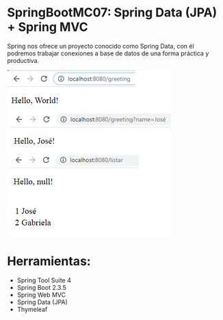 # SpringBootMC07: Spring Data (JPA) + Spring MVC

Spring nos ofrece un proyecto conocido como Spring Data, con él podremos trabajar conexiones a base de datos de una forma práctica y productiva.

![](https://raw.githubusercontent.com/ctec105/SpringBootMC07/master/image.png)

# Herramientas:
- Spring Tool Suite 4
- Spring Boot 2.3.5
- Spring Web MVC
- Spring Data (JPA)
- Thymeleaf